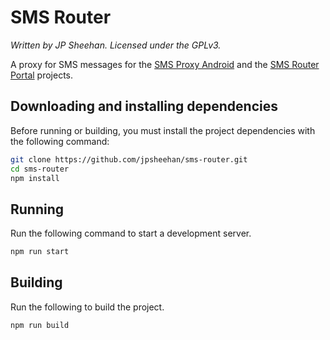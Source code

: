 # SMS Router

*Written by JP Sheehan. Licensed under the GPLv3.*

A proxy for SMS messages for the [SMS Proxy Android](https://github.com/jpsheehan/sms-proxy-android) and the [SMS Router Portal](https://github.com/jpsheehan/sms-router-portal) projects.

## Downloading and installing dependencies

Before running or building, you must install the project dependencies with the following command:

```bash
git clone https://github.com/jpsheehan/sms-router.git
cd sms-router
npm install
```

## Running

Run the following command to start a development server.

```bash
npm run start
```

## Building

Run the following to build the project.

```bash
npm run build
```

